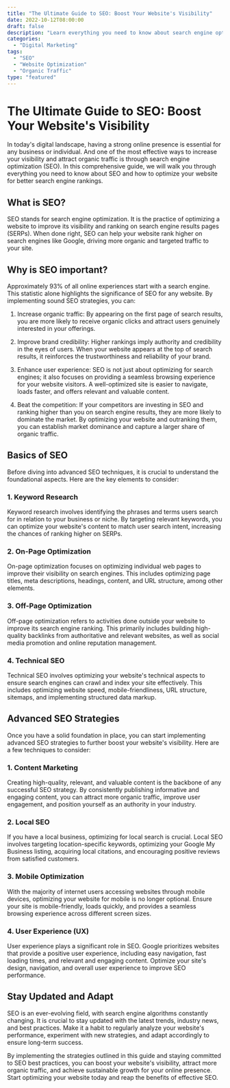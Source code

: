 ```yaml
--- 
title: "The Ultimate Guide to SEO: Boost Your Website's Visibility"
date: 2022-10-12T08:00:00
draft: false
description: "Learn everything you need to know about search engine optimization (SEO) to improve your website's visibility and attract more organic traffic."
categories: 
  - "Digital Marketing"
tags: 
  - "SEO"
  - "Website Optimization"
  - "Organic Traffic"
type: "featured"
--- 
```


# The Ultimate Guide to SEO: Boost Your Website's Visibility

In today's digital landscape, having a strong online presence is essential for any business or individual. And one of the most effective ways to increase your visibility and attract organic traffic is through search engine optimization (SEO). In this comprehensive guide, we will walk you through everything you need to know about SEO and how to optimize your website for better search engine rankings.

## What is SEO?

SEO stands for search engine optimization. It is the practice of optimizing a website to improve its visibility and ranking on search engine results pages (SERPs). When done right, SEO can help your website rank higher on search engines like Google, driving more organic and targeted traffic to your site.

## Why is SEO important?

Approximately 93% of all online experiences start with a search engine. This statistic alone highlights the significance of SEO for any website. By implementing sound SEO strategies, you can:

1. Increase organic traffic: By appearing on the first page of search results, you are more likely to receive organic clicks and attract users genuinely interested in your offerings.

2. Improve brand credibility: Higher rankings imply authority and credibility in the eyes of users. When your website appears at the top of search results, it reinforces the trustworthiness and reliability of your brand.

3. Enhance user experience: SEO is not just about optimizing for search engines; it also focuses on providing a seamless browsing experience for your website visitors. A well-optimized site is easier to navigate, loads faster, and offers relevant and valuable content.

4. Beat the competition: If your competitors are investing in SEO and ranking higher than you on search engine results, they are more likely to dominate the market. By optimizing your website and outranking them, you can establish market dominance and capture a larger share of organic traffic.

## Basics of SEO

Before diving into advanced SEO techniques, it is crucial to understand the foundational aspects. Here are the key elements to consider:

### 1. Keyword Research

Keyword research involves identifying the phrases and terms users search for in relation to your business or niche. By targeting relevant keywords, you can optimize your website's content to match user search intent, increasing the chances of ranking higher on SERPs.

### 2. On-Page Optimization

On-page optimization focuses on optimizing individual web pages to improve their visibility on search engines. This includes optimizing page titles, meta descriptions, headings, content, and URL structure, among other elements.

### 3. Off-Page Optimization

Off-page optimization refers to activities done outside your website to improve its search engine ranking. This primarily includes building high-quality backlinks from authoritative and relevant websites, as well as social media promotion and online reputation management.

### 4. Technical SEO

Technical SEO involves optimizing your website's technical aspects to ensure search engines can crawl and index your site effectively. This includes optimizing website speed, mobile-friendliness, URL structure, sitemaps, and implementing structured data markup.

## Advanced SEO Strategies

Once you have a solid foundation in place, you can start implementing advanced SEO strategies to further boost your website's visibility. Here are a few techniques to consider:

### 1. Content Marketing

Creating high-quality, relevant, and valuable content is the backbone of any successful SEO strategy. By consistently publishing informative and engaging content, you can attract more organic traffic, improve user engagement, and position yourself as an authority in your industry.

### 2. Local SEO

If you have a local business, optimizing for local search is crucial. Local SEO involves targeting location-specific keywords, optimizing your Google My Business listing, acquiring local citations, and encouraging positive reviews from satisfied customers.

### 3. Mobile Optimization

With the majority of internet users accessing websites through mobile devices, optimizing your website for mobile is no longer optional. Ensure your site is mobile-friendly, loads quickly, and provides a seamless browsing experience across different screen sizes.

### 4. User Experience (UX)

User experience plays a significant role in SEO. Google prioritizes websites that provide a positive user experience, including easy navigation, fast loading times, and relevant and engaging content. Optimize your site's design, navigation, and overall user experience to improve SEO performance.

## Stay Updated and Adapt

SEO is an ever-evolving field, with search engine algorithms constantly changing. It is crucial to stay updated with the latest trends, industry news, and best practices. Make it a habit to regularly analyze your website's performance, experiment with new strategies, and adapt accordingly to ensure long-term success.

By implementing the strategies outlined in this guide and staying committed to SEO best practices, you can boost your website's visibility, attract more organic traffic, and achieve sustainable growth for your online presence. Start optimizing your website today and reap the benefits of effective SEO.
